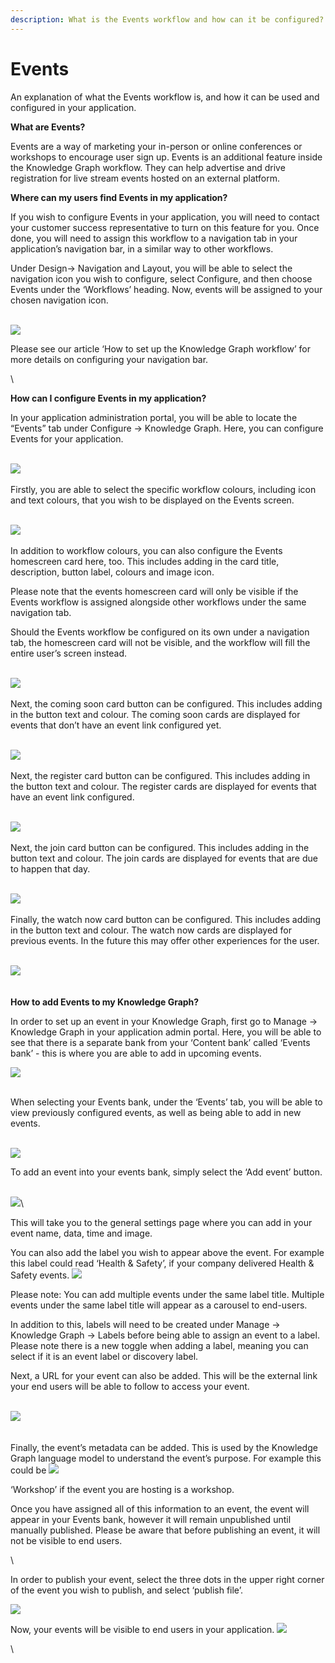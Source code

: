 ```yaml
---
description: What is the Events workflow and how can it be configured?
---
```


# Events

An explanation of what the Events workflow is, and how it can be used and configured in your application.



**What are Events?**

Events are a way of marketing your in-person or online conferences or workshops to encourage user sign up. Events is an additional feature inside the  Knowledge Graph workflow. They can help  advertise and drive registration for live stream events hosted on an external platform.



**Where can my users find Events in my application?**&#x20;

If you wish to configure Events in your application, you will need to contact your customer success representative to turn on this feature for you. Once done, you will need to assign this workflow to a navigation tab in your application’s navigation bar, in a similar way to other workflows.&#x20;



Under Design→ Navigation and Layout, you will be able to select the navigation icon you wish to configure, select Configure, and then choose Events under the ‘Workflows’ heading. Now, events will be assigned to your chosen navigation icon. &#x20;

\
![](https://lh7-us.googleusercontent.com/WAHhCQEjiZj\_p1R9cTlJD\_rEFolcpxRWvvxMDQpP0Q0PlXPPcB3lQYNmSY8AE7MOOJ4I7l78R2LLTij98F1DGF5QnK3g38HJRL\_8e5tzZM\_XB94ai7QvAU-qRW-3OUzqqbikVUGLBpQDSlZyj5oa5bI)

Please see our article ‘How to set up the Knowledge Graph workflow’ for more details on configuring your navigation bar.&#x20;

\


**How can I configure Events in my application?**&#x20;

In your application administration portal, you will be able to locate the “Events” tab under Configure → Knowledge Graph. Here, you can configure Events for your application.&#x20;

\
![](https://lh7-us.googleusercontent.com/3yjTXXgs7HnyYy0kBEWEj981pkEOz9BqQIqh-8DoPFmiiTpSvE\_XYV7PPRRtsPwWqI3UAPh1NP8e-w6lFSp\_OzgmwnMTfQ6Sl46FhXjoVFW8iLs0OfoOoo7wJwSUbLKVZlApUgFiztIEfJ302Cg4PrE)\
\
Firstly, you are able to select the specific workflow colours, including icon and text colours, that you wish to be displayed on the Events screen.&#x20;

\
![](https://lh7-us.googleusercontent.com/E-qgYqccXc2iMGtT5jNBK-8LMtkv1WZAitTAKRjTteIdtZyZB2oVk-ZdPbt2pcCN-JVJChSIbxvF5x7IdW1KVFWe9qOreOpyfmI5Jp3j3fqjlD7T2El8OSeQaa2m6IVvYqysjbc0yrAiKtAVofjyBwM)\
\
In addition to workflow colours, you can also configure the Events homescreen card here, too. This includes adding in the card title, description, button label, colours and image icon.

Please note that the events homescreen card will only be visible if the Events workflow is assigned alongside other workflows under the same navigation tab.

Should the Events workflow be configured on its own under a navigation tab, the homescreen card will not be visible, and the workflow will fill the entire user’s screen instead.

\
![](https://lh7-us.googleusercontent.com/6WxkVFVZ1rOIsyeBUBQGEl0YbACgMD61yj69pwnI6-voUL4Rlg\_RxxQtrvU0Q8eeaXniILjDJnwSz82ZCY6ONuXf\_cxwoo5k3e-s6DB0WzFOyM\_\_wF\_4hYt-mJFLMDcWhKOroxCugXuL19jvki-oPnE)\
\
Next, the coming soon card button can be configured. This includes adding in the button text and colour. The coming soon cards are displayed for events that don’t have an event link configured yet.&#x20;

\
![](https://lh7-us.googleusercontent.com/TjcKLijBabya0oWK3wU2Bphv98vvq0ri0pGseargxMRlcIN9VkUzZzecGvl5olWFk2-o16y5LuUmRMNPYb4GVAMFd9I-yQIS6I57t3jl6ZEnq81eq7nFKF9Yl8bM\_tyZuyLmZ3e33AxKM2bJrvUNRMI)\
\
Next, the register card button can be configured. This includes adding in the button text and colour. The register cards are displayed for events that have an event link configured.

\
![](https://lh7-us.googleusercontent.com/eLfkYwza0SImkH21DdwCNldpT8tW382nRUn7PCHaN7\_6ip8jlH-5Rayd62NQZDg9PnbVW9daT6QKESh\_kTnY3w8jJs\_o0tvDRWDGWZIK2bOAW8WbRfTkVKw5VYTnQbArY5bmOmsr5v\_m\_efs9wFhPOo)\
\
Next, the join card button can be configured. This includes adding in the button text and colour. The join cards are displayed for events that are due to happen that day.

\
![](https://lh7-us.googleusercontent.com/ZieetdPzI87mkbCTCcROqDM4H93Srwf-0PAN0r1RjR9HB3mw\_w4QWS9qCGATNMZCcKnBPFqJ1GV9pt0Cd6onkeTlxHJGP748jCfh7d2uJM\_-kn\_V0cyl6owluIzXTmFzZcUQ3DUdvnwNvBImMRtbTTc)\
\
Finally, the watch now card button can be configured. This includes adding in the button text and colour. The watch now cards are displayed for previous events. In the future this may offer other experiences for the user.

\
![](https://lh7-us.googleusercontent.com/QI1Zav6Jg3B6PCE29aZo2K2VMZkLKn9EgpdjAmUYSP6485lZn6L9R801912hSRFzHFFbmrmEOIHnQiYrEsQN2bZ8ronlnBFqi2kdMps7BsAZHeq8jEueMlUuyFqAH4ycNis7h0pEUp2FpqEGgC\_u-Wo)\
\
\
**How to add Events to my Knowledge Graph?**&#x20;

In order to set up an event in your Knowledge Graph, first go to Manage → Knowledge Graph in your application admin portal. Here, you will be able to see that there is a separate bank from your ‘Content bank’ called ‘Events bank’ - this is where you are able to add in upcoming events.

&#x20;![](https://lh7-us.googleusercontent.com/lj1N4m9N2a-Vp3wbRjKSjW2uXHFZ4OlkBeyFqSxAFjolKetvNetOWLDdCXo5zkNC1dWqju4zY\_SOBtuHXUd\_eUZfEgfLP7ZEl3c7chzt0VeKxPu1J-8vfmslR8kyXdazofYKEyZtI-1Qc0I3rm2w8bg)

\
When selecting your Events bank, under the ‘Events’ tab, you will be able to view previously configured events, as well as being able to add in new events.&#x20;

\
![](https://lh7-us.googleusercontent.com/KaLFItKIZs8VhM43CJGczgCoy\_BRk02dtyglGBxey9I-dJ1kfk7bPVikCFicoAWXCxYUnaOhqC1uHno2qCw3QnVYPNbeshBJdSy1aSRW7X4jxEww73B\_xUjTS-9U1mzQ9n8mGdbb7O-fzwNp0bJ7kS4)

To add an event into your events bank, simply select the ‘Add event’ button.&#x20;

\
![](https://lh7-us.googleusercontent.com/70V9r4e00xajc8PZxaAVKqRBeij9-f5IazTdLLWacixnRXoAnmqcU0hQgK4jta7jciElLB0GhKch4dWuJqFnXzB5ZQ8RNe5AtXNVQ6VPpJ3DWKU-2HKQ1mdnzo\_E7JQQF1RM-5y\_PmE-VdpN4MqWslI)\


This will take you to the general settings page where you can add in your event name, data, time and image.&#x20;



You can also add the label you wish to appear above the event. For example this label could read ‘Health & Safety’, if your company delivered Health & Safety events. ![](https://lh7-us.googleusercontent.com/EfZ10L8rfRNcV2mtCftglTHXx0eFRUwv2DuLmh6HhJYKQbOVG0blGrbsA1WkDJrK\_SPysRBusniLaLbhRrjTQGXm9Nqzy5KorCTxrSBQ1fCXlFqD1g8bx1NgfJ1Vk9mK-3GVonnvkwwQbXBDyWPNYgM)



Please note: You can add multiple events under the same label title. Multiple events under the same label title will appear as a carousel to end-users.&#x20;



In addition to this, labels will need to be created under Manage → Knowledge Graph → Labels before being able to assign an event to a label. Please note there is a new toggle when adding a label, meaning you can select if it is an event label or discovery label.



Next, a URL for your event can also be added. This will be the external link your end users will be able to follow to access your event.

\
![](https://lh7-us.googleusercontent.com/d2qunj1Ambt9Eo0zT37v8nxHWUvd3eEhf0Qj3WeVIKFQq\_ivlDKDuWKAcRU0E3OjemtRQEQ3CXYxCWQZBwy8Dfad7S8nHZhYx0Q45xVFsMsp3tgKKiRJqKMsSQK3QumtowsDEVwJwR5tvbe7eXtZbP8)\
\
\
Finally, the event’s metadata can be added. This is used by the Knowledge Graph language model to understand the event’s purpose. For example this could be ![](https://lh7-us.googleusercontent.com/p-4VCbDLjQEreD\_RlXlNAznfji0LmjIOt4Asdxo\_0LT9xP266T9ISIpYzV53HDahzWEAsF4honlYP5iqgP8eJyL0\_2v1iyRN-YUYyePUsB7bCvpIs2OKj3KE1FcIQAfIYwEj\_FazKdKD6Nwnl\_vOcqo)

‘Workshop’ if the event you are hosting is a workshop.&#x20;

Once you have assigned all of this information to an event, the event will appear in your Events bank, however it will remain unpublished until manually published. Please be aware that before publishing an event, it will not be visible to end users.&#x20;

\


In order to publish your event, select the three dots in the upper right corner of the event you wish to publish, and select ‘publish file’.

&#x20;![](https://lh7-us.googleusercontent.com/7kMHwaVnVXFHZUrJXaHyeTAhHma9x3f\_rGoVgYM8lJ0wGZIHlUA5ZLfmdZal4oBswLC9XciIxe57p05noFeeJgZly86Z\_KkM2JSbwnW5MNJ2VrciwsnmgHSC13feHXP5SGR3BtiVzWbcvIAt1vAPgw8)



Now, your events will be visible to end users in your application. ![](https://lh7-us.googleusercontent.com/9n6TDKehgO3q5t43rZ6ovMgc9WDdJVVxTddZxn1dbgblBTbdgxdywey1Uym5BOlJvnrwQOQXKsHL-xs6KEUDEZ4XXyavCT17QliPoIpI4DvXAqLea7LWTus2ZvEGrxuipuXWuHsw7Pt8dt1gyQJhPxQ)

\


&#x20;
